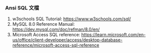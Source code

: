 ### Ansi SQL 文檔
1. w3schools SQL Tutorial: https://www.w3schools.com/sql/
2. MySQL 8.0 Reference Manual: https://dev.mysql.com/doc/refman/8.0/en/
3. Microsoft Access SQL reference: https://learn.microsoft.com/en-us/office/client-developer/access/desktop-database-reference/microsoft-access-sql-reference